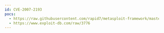 ```yaml
---
id: CVE-2007-2193
pocs:
  - https://raw.githubusercontent.com/rapid7/metasploit-framework/master/modules/exploits/windows/fileformat/acdsee_xpm.rb
  - https://www.exploit-db.com/raw/3776
---
```

